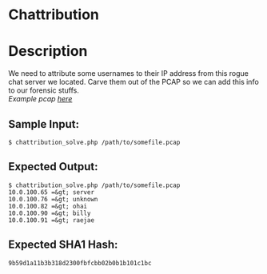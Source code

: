 # Chattribution

# Description

<p>We need to attribute some usernames to their IP address from this rogue chat server we located. Carve them out of the PCAP so we can add this info to our forensic stuffs.<br/>
<em>Example pcap <a href="/static/downloads/chat_1.pcap">here</a></em>
</p>

## Sample Input:

```
$ chattribution_solve.php /path/to/somefile.pcap
```
## Expected Output:

```
$ chattribution_solve.php /path/to/somefile.pcap
10.0.100.65 =&gt; server
10.0.100.76 =&gt; unknown
10.0.100.82 =&gt; ohai
10.0.100.90 =&gt; billy
10.0.100.91 =&gt; raejae
```
## Expected SHA1 Hash:

```
9b59d1a11b3b318d2300fbfcbb02b0b1b101c1bc
```
